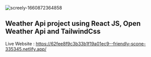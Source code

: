 ![screely-1660872364858](https://user-images.githubusercontent.com/52536744/185523973-321570b9-902a-41c0-81da-fd5a89dc90a9.png)
## Weather Api project using React JS, Open Weather Api and TailwindCss

Live Website : https://62fee8f9c3b33b1f19a01ec9--friendly-scone-335345.netlify.app/
